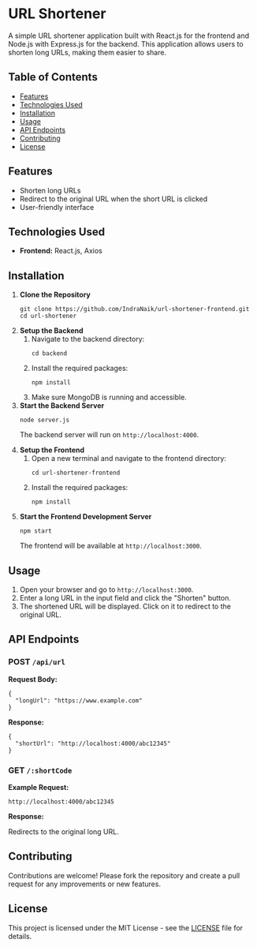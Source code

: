 <h1>URL Shortener</h1>

<p>A simple URL shortener application built with React.js for the frontend and Node.js with Express.js for the backend. This application allows users to shorten long URLs, making them easier to share.</p>

<h2>Table of Contents</h2>
<ul>
    <li><a href="#features">Features</a></li>
    <li><a href="#technologies-used">Technologies Used</a></li>
    <li><a href="#installation">Installation</a></li>
    <li><a href="#usage">Usage</a></li>
    <li><a href="#api-endpoints">API Endpoints</a></li>
    <li><a href="#contributing">Contributing</a></li>
    <li><a href="#license">License</a></li>
</ul>

<h2 id="features">Features</h2>
<ul>
    <li>Shorten long URLs</li>
    <li>Redirect to the original URL when the short URL is clicked</li>
    <li>User-friendly interface</li>
</ul>

<h2 id="technologies-used">Technologies Used</h2>
<ul>
    <li><strong>Frontend:</strong> React.js, Axios</li>
   
</ul>

<h2 id="installation">Installation</h2>
<ol>
    <li><strong>Clone the Repository</strong>
        <pre><code>git clone https://github.com/IndraNaik/url-shortener-frontend.git
cd url-shortener</code></pre>
    </li>
    <li><strong>Setup the Backend</strong>
        <ol>
            <li>Navigate to the backend directory:
                <pre><code>cd backend</code></pre>
            </li>
            <li>Install the required packages:
                <pre><code>npm install</code></pre>
            </li>
            <li>Make sure MongoDB is running and accessible.</li>
        </ol>
    </li>
    <li><strong>Start the Backend Server</strong>
        <pre><code>node server.js</code></pre>
        <p>The backend server will run on <code>http://localhost:4000</code>.</p>
    </li>
    <li><strong>Setup the Frontend</strong>
        <ol>
            <li>Open a new terminal and navigate to the frontend directory:
                <pre><code>cd url-shortener-frontend</code></pre>
            </li>
            <li>Install the required packages:
                <pre><code>npm install</code></pre>
            </li>
        </ol>
    </li>
    <li><strong>Start the Frontend Development Server</strong>
        <pre><code>npm start</code></pre>
        <p>The frontend will be available at <code>http://localhost:3000</code>.</p>
    </li>
</ol>

<h2 id="usage">Usage</h2>
<ol>
    <li>Open your browser and go to <code>http://localhost:3000</code>.</li>
    <li>Enter a long URL in the input field and click the "Shorten" button.</li>
    <li>The shortened URL will be displayed. Click on it to redirect to the original URL.</li>
</ol>

<h2 id="api-endpoints">API Endpoints</h2>

<h3>POST <code>/api/url</code></h3>
<p><strong>Request Body:</strong></p>
<pre><code>{
  "longUrl": "https://www.example.com"
}</code></pre>

<p><strong>Response:</strong></p>
<pre><code>{
  "shortUrl": "http://localhost:4000/abc12345"
}</code></pre>

<h3>GET <code>/:shortCode</code></h3>
<p><strong>Example Request:</strong></p>
<pre><code>http://localhost:4000/abc12345</code></pre>

<p><strong>Response:</strong></p>
<p>Redirects to the original long URL.</p>

<h2 id="contributing">Contributing</h2>
<p>Contributions are welcome! Please fork the repository and create a pull request for any improvements or new features.</p>

<h2 id="license">License</h2>
<p>This project is licensed under the MIT License - see the <a href="LICENSE">LICENSE</a> file for details.</p>
